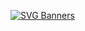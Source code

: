 [![SVG Banners](https://svg-banners.vercel.app/api?type=typeWriter&text1=ok%20&width=800&height=400)](https://github.com/Akshay090/svg-banners)
